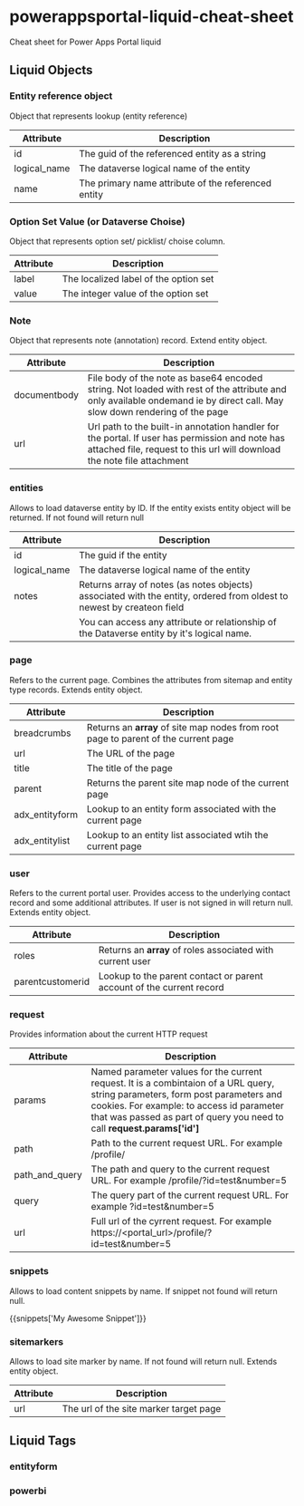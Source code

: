 # powerappsportal-liquid-cheat-sheet
Cheat sheet for Power Apps Portal liquid

## Liquid Objects

### Entity reference object

Object that represents lookup (entity reference)

| Attribute | Description |
|-----------|-------------|
| id | The guid of the referenced entity as a string|
| logical_name | The dataverse logical name of the entity |
| name | The primary name attribute of the referenced entity |

### Option Set Value (or Dataverse Choise)

Object that represents option set/ picklist/ choise column.

| Attribute | Description |
|-----------|-------------|
| label | The localized label of the option set|
| value | The integer value of the option set |

### Note

Object that represents note (annotation) record. Extend entity object.

| Attribute | Description |
|-----------|-------------|
| documentbody | File body of the note as base64 encoded string. Not loaded with rest of the attribute and only available ondemand ie by direct call. May slow down rendering of the page |
| url | Url path to the built-in annotation handler for the portal. If user has permission and note has attached file, request to this url will download the note file attachment |

### entities

Allows to load dataverse entity by ID. If the entity exists entity object will be returned. If not found will return null

| Attribute | Description |
|-----------|-------------|
| id | The guid if the entity |
| logical_name | The dataverse logical name of the entity |
| notes | Returns array of notes (as notes objects) associated with the entity, ordered from oldest to newest by createon field |
| <attribute or relationship name> | You can access any attribute or relationship of the Dataverse entity by it's logical name. |

### page

Refers to the current page. Combines the attributes from sitemap and entity type records. Extends entity object.

| Attribute | Description |
|-----------|-------------|
| breadcrumbs | Returns an **array** of site map nodes from root page to parent of the current page|
| url | The URL of the page |
| title | The title of the page |
| parent | Returns the parent site map node of the current page |
| adx_entityform | Lookup to an entity form associated with the current page |
| adx_entitylist | Lookup to an entity list associated wtih the current page |

### user

Refers to the current portal user. Provides access to the underlying contact record and some additional attributes. If user is not signed in will return null. Extends entity object.

| Attribute | Description |
|-----------|-------------|
| roles | Returns an **array** of roles associated with current user |
| parentcustomerid | Lookup to the parent contact or parent account of the current record |

### request

Provides information about the current HTTP request

| Attribute | Description |
|-----------|-------------|
| params | Named parameter values for the current request. It is a combintaion of a URL query, string parameters, form post parameters and cookies. For example: to access id parameter that was passed as part of query you need to call **request.params['id']** |
| path | Path to the current request URL. For example /profile/ |
| path_and_query |  The path and query to the current request URL. For example /profile/?id=test&number=5 |
| query | The query part of the current request URL. For example ?id=test&number=5 |
| url | Full url of the cyrrent request. For example https://<portal_url>/profile/?id=test&number=5 |

### snippets

Allows to load content snippets by name. If snippet not found will return null.

{{snippets['My Awesome Snippet']}}

### sitemarkers

Allows to load site marker by name. If not found will return null. Extends entity object.

| Attribute | Description |
|-----------|-------------|
| url | The url of the site marker target page |



## Liquid Tags

### entityform

### powerbi
